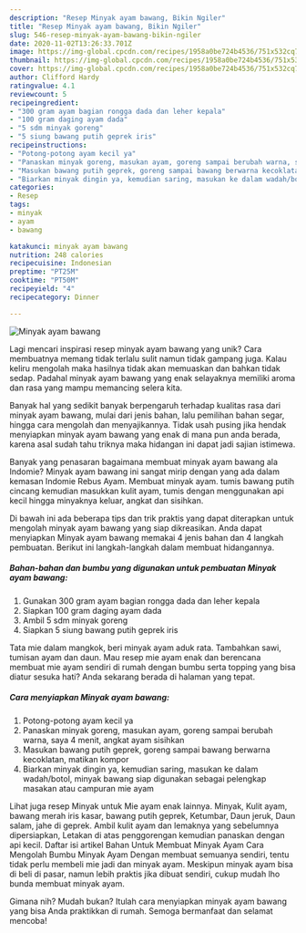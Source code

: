 ```yaml
---
description: "Resep Minyak ayam bawang, Bikin Ngiler"
title: "Resep Minyak ayam bawang, Bikin Ngiler"
slug: 546-resep-minyak-ayam-bawang-bikin-ngiler
date: 2020-11-02T13:26:33.701Z
image: https://img-global.cpcdn.com/recipes/1958a0be724b4536/751x532cq70/minyak-ayam-bawang-foto-resep-utama.jpg
thumbnail: https://img-global.cpcdn.com/recipes/1958a0be724b4536/751x532cq70/minyak-ayam-bawang-foto-resep-utama.jpg
cover: https://img-global.cpcdn.com/recipes/1958a0be724b4536/751x532cq70/minyak-ayam-bawang-foto-resep-utama.jpg
author: Clifford Hardy
ratingvalue: 4.1
reviewcount: 5
recipeingredient:
- "300 gram ayam bagian rongga dada dan leher kepala"
- "100 gram daging ayam dada"
- "5 sdm minyak goreng"
- "5 siung bawang putih geprek iris"
recipeinstructions:
- "Potong-potong ayam kecil ya"
- "Panaskan minyak goreng, masukan ayam, goreng sampai berubah warna, saya 4 menit, angkat ayam sisihkan"
- "Masukan bawang putih geprek, goreng sampai bawang berwarna kecoklatan, matikan kompor"
- "Biarkan minyak dingin ya, kemudian saring, masukan ke dalam wadah/botol, minyak bawang siap digunakan sebagai pelengkap masakan atau campuran mie ayam"
categories:
- Resep
tags:
- minyak
- ayam
- bawang

katakunci: minyak ayam bawang 
nutrition: 248 calories
recipecuisine: Indonesian
preptime: "PT25M"
cooktime: "PT50M"
recipeyield: "4"
recipecategory: Dinner

---
```



![Minyak ayam bawang](https://img-global.cpcdn.com/recipes/1958a0be724b4536/751x532cq70/minyak-ayam-bawang-foto-resep-utama.jpg)

Lagi mencari inspirasi resep minyak ayam bawang yang unik? Cara membuatnya memang tidak terlalu sulit namun tidak gampang juga. Kalau keliru mengolah maka hasilnya tidak akan memuaskan dan bahkan tidak sedap. Padahal minyak ayam bawang yang enak selayaknya memiliki aroma dan rasa yang mampu memancing selera kita.

Banyak hal yang sedikit banyak berpengaruh terhadap kualitas rasa dari minyak ayam bawang, mulai dari jenis bahan, lalu pemilihan bahan segar, hingga cara mengolah dan menyajikannya. Tidak usah pusing jika hendak menyiapkan minyak ayam bawang yang enak di mana pun anda berada, karena asal sudah tahu triknya maka hidangan ini dapat jadi sajian istimewa.

Banyak yang penasaran bagaimana membuat minyak ayam bawang ala Indomie? Minyak ayam bawang ini sangat mirip dengan yang ada dalam kemasan Indomie Rebus Ayam. Membuat minyak ayam. tumis bawang putih cincang kemudian masukkan kulit ayam, tumis dengan menggunakan api kecil hingga minyaknya keluar, angkat dan sisihkan.


Di bawah ini ada beberapa tips dan trik praktis yang dapat diterapkan untuk mengolah minyak ayam bawang yang siap dikreasikan. Anda dapat menyiapkan Minyak ayam bawang memakai 4 jenis bahan dan 4 langkah pembuatan. Berikut ini langkah-langkah dalam membuat hidangannya.

<!--inarticleads1-->

##### Bahan-bahan dan bumbu yang digunakan untuk pembuatan Minyak ayam bawang:

1. Gunakan 300 gram ayam bagian rongga dada dan leher kepala
1. Siapkan 100 gram daging ayam dada
1. Ambil 5 sdm minyak goreng
1. Siapkan 5 siung bawang putih geprek iris


Tata mie dalam mangkok, beri minyak ayam aduk rata. Tambahkan sawi, tumisan ayam dan daun. Mau resep mie ayam enak dan berencana membuat mie ayam sendiri di rumah dengan bumbu serta topping yang bisa diatur sesuka hati? Anda sekarang berada di halaman yang tepat. 

<!--inarticleads2-->

##### Cara menyiapkan Minyak ayam bawang:

1. Potong-potong ayam kecil ya
1. Panaskan minyak goreng, masukan ayam, goreng sampai berubah warna, saya 4 menit, angkat ayam sisihkan
1. Masukan bawang putih geprek, goreng sampai bawang berwarna kecoklatan, matikan kompor
1. Biarkan minyak dingin ya, kemudian saring, masukan ke dalam wadah/botol, minyak bawang siap digunakan sebagai pelengkap masakan atau campuran mie ayam


Lihat juga resep Minyak untuk Mie ayam enak lainnya. Minyak, Kulit ayam, bawang merah iris kasar, bawang putih geprek, Ketumbar, Daun jeruk, Daun salam, jahe di geprek. Ambil kulit ayam dan lemaknya yang sebelumnya dipersiapkan, Letakan di atas penggorengan kemudian panaskan dengan api kecil. Daftar isi artikel Bahan Untuk Membuat Minyak Ayam Cara Mengolah Bumbu Minyak Ayam Dengan membuat semuanya sendiri, tentu tidak perlu membeli mie jadi dan minyak ayam. Meskipun minyak ayam bisa di beli di pasar, namun lebih praktis jika dibuat sendiri, cukup mudah lho bunda membuat minyak ayam. 

Gimana nih? Mudah bukan? Itulah cara menyiapkan minyak ayam bawang yang bisa Anda praktikkan di rumah. Semoga bermanfaat dan selamat mencoba!
